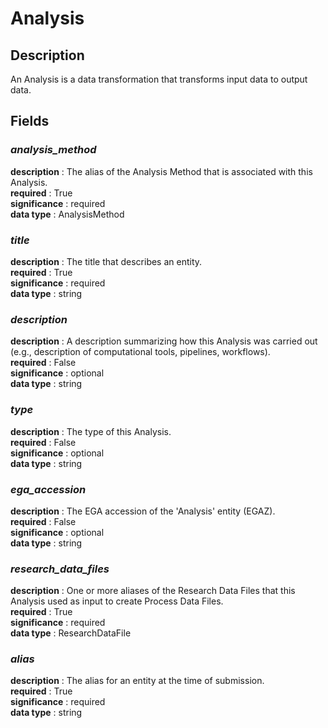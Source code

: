 # Analysis

## Description
An Analysis is a data transformation that transforms input data to output data.

## Fields
### ***analysis_method***
**description** : The alias of the Analysis Method that is associated with this Analysis.<br>
**required** : True<br>
**significance** : required<br>
**data type** : AnalysisMethod <br>
### ***title***
**description** : The title that describes an entity.<br>
**required** : True<br>
**significance** : required<br>
**data type** : string <br>
### ***description***
**description** : A description summarizing how this Analysis was carried out (e.g., description of computational tools, pipelines, workflows).<br>
**required** : False<br>
**significance** : optional<br>
**data type** : string <br>
### ***type***
**description** : The type of this Analysis.<br>
**required** : False<br>
**significance** : optional<br>
**data type** : string <br>
### ***ega_accession***
**description** : The EGA accession of the 'Analysis' entity (EGAZ).<br>
**required** : False<br>
**significance** : optional<br>
**data type** : string <br>
### ***research_data_files***
**description** : One or more aliases of the Research Data Files that this Analysis used as input to create Process Data Files.<br>
**required** : True<br>
**significance** : required<br>
**data type** : ResearchDataFile <br>
### ***alias***
**description** : The alias for an entity at the time of submission.<br>
**required** : True<br>
**significance** : required<br>
**data type** : string <br>
